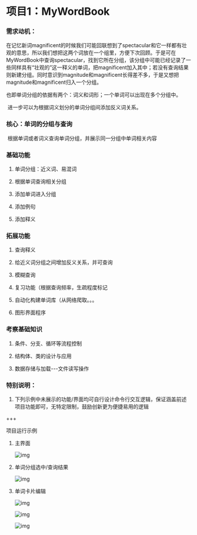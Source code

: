 # **项目1：MyWordBook**

### 需求动机：

​    在记忆新词magnificent的时候我们可能回联想到了spectacular和它一样都有壮观的意思，所以我们想把这两个词放在一个组里，方便下次回顾。于是可在MyWordBook中查询spectacular，找到它所在分组，该分组中可能已经记录了一些同样具有“壮观的”这一释义的单词，把magnificent加入其中；若没有查询结果则新建分组。同时意识到magnitude和magnificent长得差不多，于是又想把magnitude和magnificent归入一个分组。

​    也即单词分组的依据有两个：词义和词形；一个单词可以出现在多个分组中。

​    进一步可以为根据词义划分的单词分组间添加反义词关系。



### 核心：单词的分组与查询

​	根据单词或者词义查询单词分组，并展示同一分组中单词相关内容



### 基础功能

1. 单词分组：近义词、易混词

2. 根据单词查询相关分组

3. 添加单词进入分组

4. 添加例句

5. 添加释义

   

### 拓展功能

1. 查询释义

2. 给近义词分组之间增加反义关系，并可查询

3. 模糊查询

4. 复习功能（根据查询频率，生疏程度标记

5. 自动化构建单词库（从网络爬取。。。

6. 图形界面程序

   

### 考察基础知识

1. 条件、分支、循环等流程控制

2. 结构体、类的设计与应用

3. 数据存储与加载---文件读写操作

   

### 特别说明：

1. 下列示例中未展示的功能/界面均可自行设计命令行交互逻辑，保证涵盖前述项目功能即可，无特定限制，鼓励创新更为便捷易用的逻辑

+++

项目运行示例

1. 主界面

   ![img](https://docimg2.docs.qq.com/image/ZnPmd8nVXm3QYmDo-tNd3A?w=831&h=284)

2. 单词分组选中/查询结果

   ![img](https://docimg6.docs.qq.com/image/yuKOsjWlAtE1BKq6BWoJ_w?w=909&h=480)

3. 单词卡片编辑

   ![img](https://docimg6.docs.qq.com/image/60Oi2GeMD1fjU9Iov4H3cQ?w=900&h=382)

    

   ![img](https://docimg8.docs.qq.com/image/Tk9KdVzVVmN3k_K1W5SDMg?w=867&h=562)

   

   ![img](https://docimg4.docs.qq.com/image/XF_qbCge76I9vwdDneYUqg?w=921&h=500)